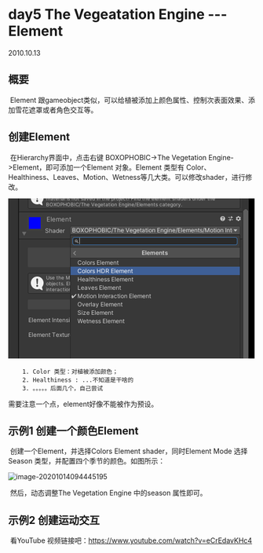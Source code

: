 # day5 The Vegeatation Engine --- Element

2010.10.13

## 概要

​		Element 跟gameobject类似，可以给植被添加上颜色属性、控制次表面效果、添加雪花遮罩或者角色交互等。

## 创建Element

​		在Hierarchy界面中，点击右键 BOXOPHOBIC->The Vegetation Engine->Element，即可添加一个Element 对象。Element 类型有 Color、Healthiness、Leaves、Motion、Wetness等几大类。可以修改shader，进行修改。

![](https://raw.githubusercontent.com/DionysosLai/PicGoImage/main/day4_11.png)

		1. Color 类型：对植被添加颜色；
  		2. Healthiness : ...不知道是干啥的
  		3. 。。。。。后面几个，自己尝试



需要注意一个点，element好像不能被作为预设。

## 示例1 创建一个颜色Element

​		创建一个Element，并选择Colors Element shader，同时Element Mode 选择Season 类型，并配置四个季节的颜色。如图所示：

![image-20201014094445195](C:\Users\dionysoslai\AppData\Roaming\Typora\typora-user-images\image-20201014094445195.png)

​		然后，动态调整The Vegetation Engine 中的season 属性即可。



## 示例2 创建运动交互

​		看YouTube 视频链接吧：https://www.youtube.com/watch?v=eCrEdavKHc4



​		

